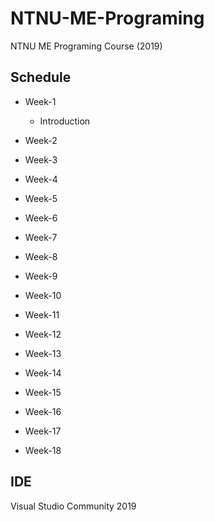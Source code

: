 # NTNU-ME-Programing
NTNU ME Programing Course (2019)

## Schedule
* Week-1 
 
  * Introduction

* Week-2 

* Week-3

* Week-4

* Week-5

* Week-6

* Week-7

* Week-8

* Week-9

* Week-10

* Week-11

* Week-12

* Week-13

* Week-14

* Week-15

* Week-16

* Week-17

* Week-18

## IDE
Visual Studio Community 2019
